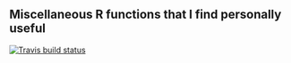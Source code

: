 ## Miscellaneous R functions that I find personally useful

<!-- badges: start -->
[![Travis build status](https://api.travis-ci.org/pbreheny/breheny.svg?branch=master)](https://travis-ci.org/pbreheny/breheny)
<!-- badges: end -->

